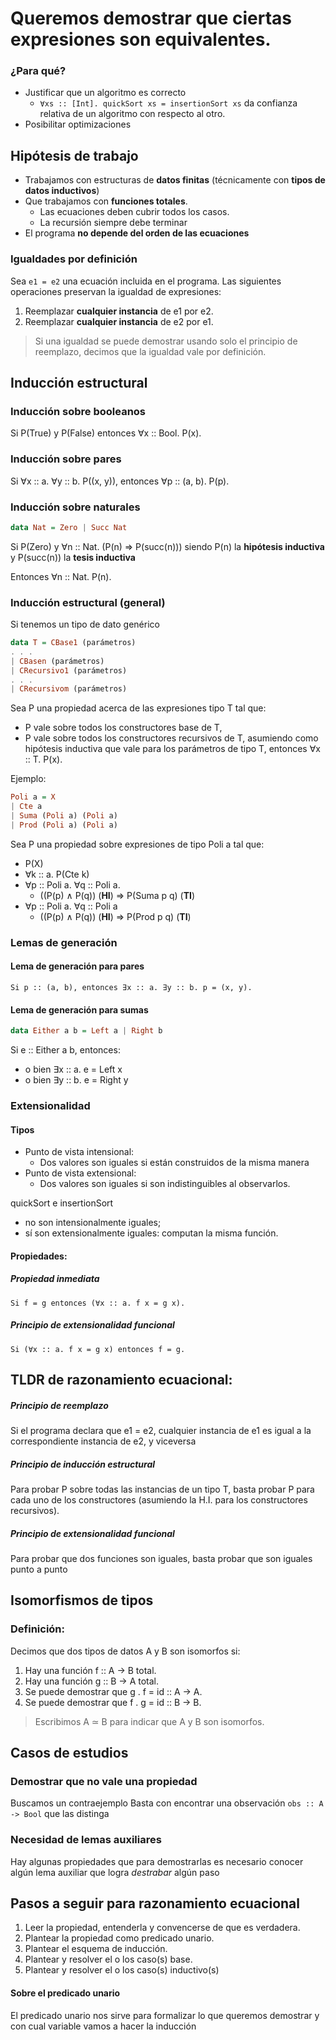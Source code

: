 # Queremos demostrar que ciertas expresiones son equivalentes.
### ¿Para qué?
+ Justificar que un algoritmo es correcto
	+ `∀xs :: [Int]. quickSort xs = insertionSort xs`
	  da confianza relativa de un algoritmo con respecto al otro.
+ Posibilitar optimizaciones

## Hipótesis de trabajo
+ Trabajamos con estructuras de **datos finitas** (técnicamente con **tipos de datos inductivos**)
+ Que trabajamos con **funciones totales**.
	+ Las ecuaciones deben cubrir todos los casos.
	+ La recursión siempre debe terminar
+ El programa **no depende del orden de las ecuaciones**

### Igualdades por definición
Sea `e1 = e2` una ecuación incluida en el programa.
Las siguientes operaciones preservan la igualdad de expresiones:
1. Reemplazar **cualquier instancia** de e1 por e2.
2. Reemplazar **cualquier instancia** de e2 por e1.

>Si una igualdad se puede demostrar usando solo el principio de reemplazo, decimos que la igualdad vale por definición.


## Inducción estructural
### Inducción sobre booleanos

Si P(True) y P(False) entonces ∀x :: Bool. P(x).
### Inducción sobre pares

Si ∀x :: a. ∀y :: b. P((x, y)), entonces ∀p :: (a, b). P(p).
### Inducción sobre naturales
```haskell
data Nat = Zero | Succ Nat
```

Si P(Zero) y ∀n :: Nat. (P(n) => P(succ(n))) siendo P(n) la **hipótesis inductiva** y P(succ(n)) la **tesis inductiva**

Entonces ∀n :: Nat. P(n).

### Inducción estructural (general)

Si tenemos un tipo de dato genérico

```haskell
data T = CBase1 (parámetros)
. . .
| CBasen (parámetros)
| CRecursivo1 (parámetros)
. . .
| CRecursivom (parámetros)
```

Sea P una propiedad acerca de las expresiones tipo T tal que:
+ P vale sobre todos los constructores base de T,
+ P vale sobre todos los constructores recursivos de T, asumiendo como hipótesis inductiva que vale para los parámetros de tipo T,
entonces ∀x :: T. P(x).

Ejemplo:
```haskell
Poli a = X
| Cte a
| Suma (Poli a) (Poli a)
| Prod (Poli a) (Poli a)
```

Sea P una propiedad sobre expresiones de tipo Poli a tal que:
+ P(X)
+ ∀k :: a. P(Cte k)
+ ∀p :: Poli a. ∀q :: Poli a.
	+ ((P(p) ∧ P(q)) (**HI**) => P(Suma p q) (**TI**)
+ ∀p :: Poli a. ∀q :: Poli a
	+ ((P(p) ∧ P(q)) (**HI**) => P(Prod p q) (**TI**)
### Lemas de generación

#### Lema de generación para pares

`Si p :: (a, b), entonces ∃x :: a. ∃y :: b. p = (x, y).`

#### Lema de generación para sumas

```haskell
data Either a b = Left a | Right b
```

Si e :: Either a b, entonces:
+ o bien ∃x :: a. e = Left x
+ o bien ∃y :: b. e = Right y


### Extensionalidad

#### Tipos
+ Punto de vista intensional:
	+ Dos valores son iguales si están construidos de la misma manera
+ Punto de vista extensional:
	+ Dos valores son iguales si son indistinguibles al observarlos.

quickSort e insertionSort
+ no son intensionalmente iguales;
+ sí son extensionalmente iguales: computan la misma función.

#### Propiedades:
##### Propiedad inmediata

`Si f = g entonces (∀x :: a. f x = g x).`
##### Principio de extensionalidad funcional

`Si (∀x :: a. f x = g x) entonces f = g.`

## TLDR de razonamiento ecuacional:

##### Principio de reemplazo
Si el programa declara que e1 = e2, cualquier instancia de e1 es igual a la correspondiente instancia de e2, y viceversa
##### Principio de inducción estructural
Para probar P sobre todas las instancias de un tipo T, basta probar P para cada uno de los constructores (asumiendo la H.I. para los constructores recursivos).
##### Principio de extensionalidad funcional
Para probar que dos funciones son iguales, basta probar que
son iguales punto a punto
## Isomorfismos de tipos

### Definición:
Decimos que dos tipos de datos A y B son isomorfos si:
1. Hay una función f :: A -> B total.
2. Hay una función g :: B -> A total.
3. Se puede demostrar que g . f = id :: A -> A.
4. Se puede demostrar que f . g = id :: B -> B.
> Escribimos A ≃ B para indicar que A y B son isomorfos.


## Casos de estudios

### Demostrar que no vale una propiedad

Buscamos un contraejemplo
Basta con encontrar una observación `obs :: A -> Bool` que las distinga
### Necesidad de lemas auxiliares

Hay algunas propiedades que para demostrarlas es necesario conocer algún lema auxiliar que logra *destrabar* algún paso

## Pasos a seguir para razonamiento ecuacional

1. Leer la propiedad, entenderla y convencerse de que es verdadera.
2. Plantear la propiedad como predicado unario.
3. Plantear el esquema de inducción.
4. Plantear y resolver el o los caso(s) base.
5. Plantear y resolver el o los caso(s) inductivo(s)

#### Sobre el predicado unario

El predicado unario nos sirve para formalizar lo que queremos demostrar y con cual variable vamos a hacer la inducción

